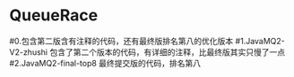 # QueueRace
#0.包含第二版含有注释的代码，还有最终版排名第八的优化版本
#1.JavaMQ2-V2-zhushi 包含了第二个版本的代码，有详细的注释，比最终版其实只慢了一点
#2.JavaMQ2-final-top8 最终提交版的代码，排名第八
